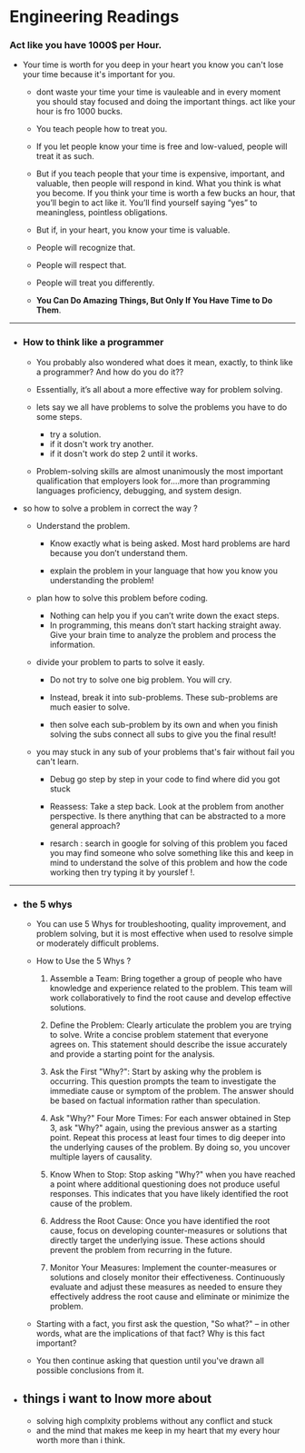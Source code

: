 # Engineering Readings

### Act like you have 1000$ per Hour.

- Your time is worth for you deep in your heart you know you can't lose your time because it's important for you.

    - dont waste your time 
      your time is vauleable and in every moment you should stay focused and doing the important things. act like your hour is fro 1000 bucks.

    - You teach people how to treat you.

    - If you let people know your time is free and low-valued, people will treat it as such.

    - But if you teach people that your time is expensive, important, and valuable, then people will respond in kind.
     What you think is what you become. If you think your time is worth a few bucks an hour, that you’ll begin to act like it. You’ll find yourself saying “yes” to meaningless, pointless obligations.
    - But if, in your heart, you know your time is valuable.

    - People will recognize that.

    - People will respect that.

    - People will treat you differently.


    - **You Can Do Amazing Things, But Only If You Have Time to Do Them**.

---
- ### How to think like a programmer

     - You probably also wondered what does it mean, exactly, to think like a programmer? And how do you do it??

    - Essentially, it’s all about a more effective way for problem solving.

    - lets say we all have problems to solve the problems you have to do some steps.

        - try a solution. 
        - if it dosn't work try another.
        - if it dosn't work do step 2 until it works.
    
    - Problem-solving skills are almost unanimously the most important qualification that employers look for….more than programming languages proficiency, debugging, and system design.

- so how to solve a problem in correct the way ? 
    - Understand the problem. 
        - Know exactly what is being asked. Most hard problems are hard because you don’t understand them.

        - explain the problem in your language that how you know you understanding the problem!
    - plan how to solve this problem before coding.
        - Nothing can help you if you can’t write down the exact steps.
        - In programming, this means don’t start hacking straight away. Give your brain time to analyze the problem and process the information.
    - divide your problem to parts to solve it easly. 
        - Do not try to solve one big problem. You will cry.

        - Instead, break it into sub-problems. These sub-problems are much easier to solve.

        - then solve each sub-problem by its own and when you finish solving the subs connect all subs to give you the final result!
    - you may stuck in any sub of your problems that's fair 
    without fail you can't learn.

        - Debug  go step by step in your code to find where did you got stuck

        - Reassess: Take a step back. Look at the problem from another perspective. Is there anything that can be abstracted to a more general approach?

        - resarch : search in google for solving of this problem you faced you may find someone who solve something like this and keep in mind to understand the solve of this problem and how the code working then try typing it by yourslef !.

--- 

- ### the 5 whys 

    - You can use 5 Whys for troubleshooting, quality improvement, and problem solving, but it is most effective when used to resolve simple or moderately difficult problems.

    - How to Use the 5 Whys ? 

        1.  Assemble a Team: Bring together a group of people who have knowledge and experience related to the problem. This team will work collaboratively to find the root cause and develop effective solutions.

        2. Define the Problem: Clearly articulate the problem you are trying to solve. Write a concise problem statement that everyone agrees on. This statement should describe the issue accurately and provide a starting point for the analysis.

        3. Ask the First "Why?": Start by asking why the problem is occurring. This question prompts the team to investigate the immediate cause or symptom of the problem. The answer should be based on factual information rather than speculation.

        4. Ask "Why?" Four More Times: For each answer obtained in Step 3, ask "Why?" again, using the previous answer as a starting point. Repeat this process at least four times to dig deeper into the underlying causes of the problem. By doing so, you uncover multiple layers of causality.

        5. Know When to Stop: Stop asking "Why?" when you have reached a point where additional questioning does not produce useful responses. This indicates that you have likely identified the root cause of the problem.
        
        6. Address the Root Cause: Once you have identified the root cause, focus on developing counter-measures or solutions that directly target the underlying issue. These actions should prevent the problem from recurring in the future.

        7. Monitor Your Measures: Implement the counter-measures or solutions and closely monitor their effectiveness. Continuously evaluate and adjust these measures as needed to ensure they effectively address the root cause and eliminate or minimize the problem.
    - Starting with a fact, you first ask the question, "So what?" – in other words, what are the implications of that fact? Why is this fact important? 
    
    - You then continue asking that question until you've drawn all possible conclusions from it.
       
- ## things i want to lnow more about 
    - solving high complxity problems without any conflict and stuck 
    - and the mind that makes me keep in my heart that my every hour worth more than i think. 










